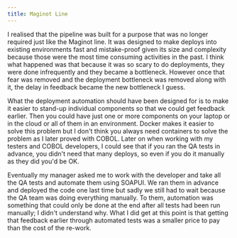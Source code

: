 ```yaml
---
title: Maginot Line
---
```


I realised that the pipeline was built for a purpose that was no longer required just like the Maginot line. 
It was designed to make deploys into existing environments fast and mistake-proof given its size and complexity because those were the most time consuming activities in the past. 
I think what happened was that because it was so scary to do deployments, they were done infrequently and they became a bottleneck.
However once that fear was removed and the deployment bottleneck was removed along with it, the delay in feedback became the new bottleneck I guess.

What the deployment automation should have been designed for is to make it easier to stand-up individual components so that we could get feedback earlier. 
Then you could have just one or more components on your laptop or in the cloud or all of them in an environment. 
Docker makes it easier to solve this problem but I don't think you always need containers to solve the problem as I later proved with COBOL. 
Later on when working with my testers and COBOL developers, I could see that if you ran the QA tests in advance, you didn't need that many deploys, so even if you do it manually as they did you'd be OK. 

Eventually my manager asked me to work with the developer and take all the QA tests and automate them using SOAPUI.
We ran them in advance and deployed the code one last time but sadly we still had to wait because the QA team was doing everything manually. 
To them, automation was something that could only be done at the end after all tests had been run manually; I didn't understand why. 
What I did get at this point is that getting that feedback earlier through automated tests was a smaller price to pay than the cost of the re-work.